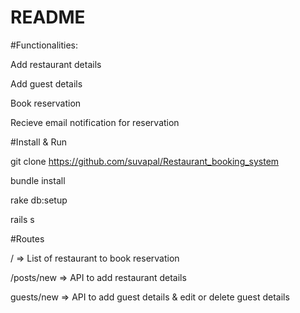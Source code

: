 # README

#Functionalities:

Add restaurant details

Add guest details

Book reservation

Recieve email notification for reservation


#Install & Run

git clone https://github.com/suvapal/Restaurant_booking_system

bundle install

rake db:setup

rails s


#Routes

/ => List of restaurant to book reservation

/posts/new => API to add restaurant details

guests/new => API to add guest details & edit or delete guest details
